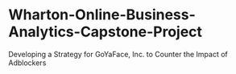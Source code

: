 # Wharton-Online-Business-Analytics-Capstone-Project
Developing a Strategy for GoYaFace, Inc. to Counter the Impact of Adblockers
